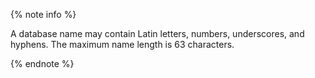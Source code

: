 {% note info %}

A database name may contain Latin letters, numbers, underscores, and hyphens. The maximum name length is 63 characters.

{% endnote %}

